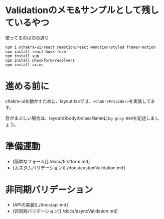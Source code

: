 # Validationのメモ&サンプルとして残しているやつ
使ってるのは次の通り
```shell
npm i @chakra-ui/react @emotion/react @emotion/styled framer-motion
npm install react-hook-form
npm install yup
npm install @hookform/resolvers
npm install axios
```

# 進める前に
chakra-uiを動かすために、layout.tsxでは、`<ChakraProvider>`を実装してます。

目がまぶしい場合は、layoutのbodyのclassNameに`bg-gray-800`を記述しましょう。

# 準備運動
- (簡単なフォーム)[./docs/firstform.md]
- (カスタムバリデーション)[./docs/customValidation.md]

# 非同期バリデーション
- (APIの実装)[./docs/api.md]
- (非同期バリデーション)[./docs/asyncValidation.md]

